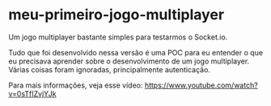 # meu-primeiro-jogo-multiplayer
Um jogo multiplayer bastante simples para testarmos o Socket.io.

Tudo que foi desenvolvido nessa versão é uma POC para eu entender o que eu precisava aprender sobre o desenvolvimento de um jogo multiplayer. Várias coisas foram ignoradas, principalmente autenticação.

Para mais informações, veja esse vídeo: https://www.youtube.com/watch?v=0sTfIZvjYJk